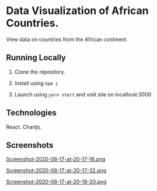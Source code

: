 # Data Visualization of African Countries.

View data on countries from the African continent.

## Running Locally

1. Clone the repository.

2. Install using `npm i`

3. Launch using `yarn start` and visit site on localhost:3000

## Technologies

React. Chartjs.

## Screenshots
[Screenshot-2020-08-17-at-20-17-16.png](https://postimg.cc/svy1qS5v)

[Screenshot-2020-08-17-at-20-17-32.png](https://postimg.cc/JG14P8WX)

[Screenshot-2020-08-17-at-20-18-20.png](https://postimg.cc/VrqmWGG4)
